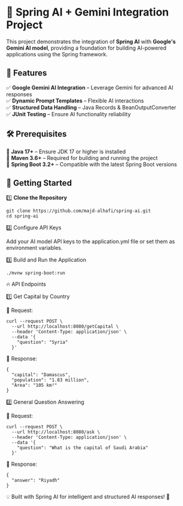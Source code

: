 # 🚀 Spring AI + Gemini Integration Project  

This project demonstrates the integration of **Spring AI** with **Google's Gemini AI model**, providing a foundation for building AI-powered applications using the Spring framework.  

## 🌟 Features  

✅ **Google Gemini AI Integration** – Leverage Gemini for advanced AI responses  
✅ **Dynamic Prompt Templates** – Flexible AI interactions  
✅ **Structured Data Handling** – Java Records & BeanOutputConverter  
✅ **JUnit Testing** – Ensure AI functionality reliability   

## 🛠️ Prerequisites  

🔹 **Java 17+** – Ensure JDK 17 or higher is installed  
🔹 **Maven 3.6+** – Required for building and running the project  
🔹 **Spring Boot 3.2+** – Compatible with the latest Spring Boot versions  

## 🚀 Getting Started  

1️⃣ **Clone the Repository**  
```
git clone https://github.com/majd-alhafi/spring-ai.git
cd spring-ai
```

2️⃣ Configure API Keys

Add your AI model API keys to the application.yml file or set them as environment variables.

3️⃣ Build and Run the Application

```
./mvnw spring-boot:run
```

🔥 API Endpoints

1️⃣ Get Capital by Country

📌 Request:

```
curl --request POST \
  --url http://localhost:8080/getCapital \
  --header 'Content-Type: application/json' \
  --data '{
    "question": "Syria"
  }'
```

📌 Response:

```
{
  "capital": "Damascus",
  "population": "1.83 million",
  "Area": "105 km²"
}
```

2️⃣ General Question Answering

📌 Request:

```
curl --request POST \
  --url http://localhost:8080/ask \
  --header 'Content-Type: application/json' \
  --data '{
    "question": "What is the capital of Saudi Arabia"
  }'
```
📌 Response:

```
{
  "answer": "Riyadh"
}
```


💡 Built with Spring AI for intelligent and structured AI responses! 🚀


